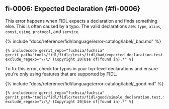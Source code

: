 ## fi-0006: Expected Declaration {#fi-0006}

This error happens when FIDL expects a declaration and finds something else.
This is often caused by a typo. The valid declarations are: `type`, `alias`,
`const`, `using`, `protocol`, and `service`.

{% include "docs/reference/fidl/language/error-catalog/label/_bad.md" %}

```fidl
{% includecode gerrit_repo="fuchsia/fuchsia" gerrit_path="tools/fidl/fidlc/tests/fidl/bad/expected_declaration.test.fidl" exclude_regexp="\/\/ (Copyright 20|Use of|found in).*" %}
```

To fix this error, check for typos in your top-level declarations and ensure
you're only using features that are supported by FIDL.

{% include "docs/reference/fidl/language/error-catalog/label/_good.md" %}

```fidl
{% includecode gerrit_repo="fuchsia/fuchsia" gerrit_path="tools/fidl/fidlc/tests/fidl/good/simple_declaration.test.fidl" exclude_regexp="\/\/ (Copyright 20|Use of|found in).*" %}
```
